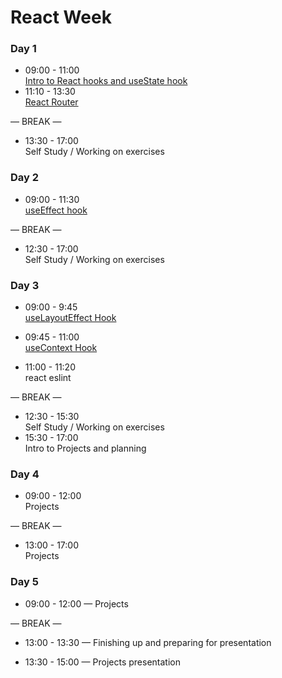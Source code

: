 # React Week

### Day 1

- 09:00 - 11:00 <br>
  [Intro to React hooks and useState hook](https://github.com/GSG-CA/react-useState)
- 11:10 - 13:30 <br>
  [React Router](https://reactrouter.com/web/guides/quick-start)

— BREAK —

- 13:30 - 17:00 <br>
  Self Study / Working on exercises

### Day 2

- 09:00 - 11:30 <br>
  [useEffect hook](https://github.com/GSG-CA/react-useEffect)

— BREAK —

- 12:30 - 17:00 <br>
  Self Study / Working on exercises

### Day 3

- 09:00 - 9:45 <br>
  [useLayoutEffect Hook](https://github.com/GSG-CA/react-useLayoutEffect)

- 09:45 - 11:00 <br>
  [useContext Hook](https://github.com/GSG-CA/react-useContext)

- 11:00 - 11:20 <br>
  react eslint

— BREAK —

- 12:30 - 15:30 <br>
  Self Study / Working on exercises
- 15:30 - 17:00 <br>
  Intro to Projects and planning

### Day 4

- 09:00 - 12:00 <br>
  Projects

— BREAK —

- 13:00 - 17:00 <br>
  Projects

### Day 5

- 09:00 - 12:00 — Projects

— BREAK —

- 13:00 - 13:30 — Finishing up and preparing for presentation

- 13:30 - 15:00 — Projects presentation
